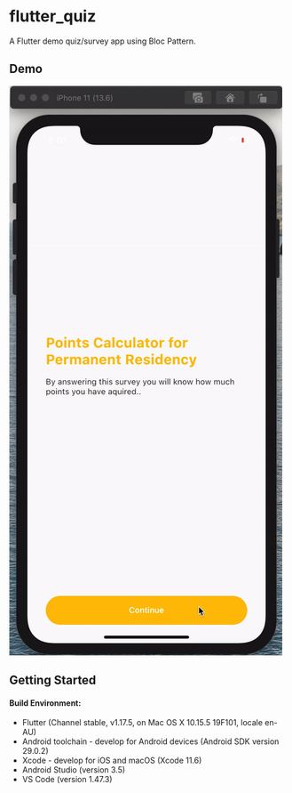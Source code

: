 # flutter_quiz
A Flutter demo quiz/survey app using Bloc Pattern.

## Demo
![alt-text](flutter_quiz.gif)

## Getting Started

#### Build Environment:
- Flutter (Channel stable, v1.17.5, on Mac OS X 10.15.5 19F101, locale en-AU)
- Android toolchain - develop for Android devices (Android SDK version 29.0.2)
- Xcode - develop for iOS and macOS (Xcode 11.6)
- Android Studio (version 3.5)
- VS Code (version 1.47.3)

